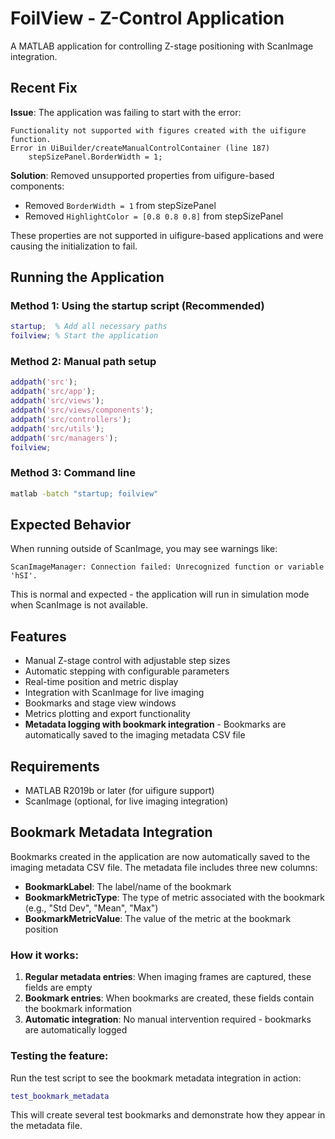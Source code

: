 # FoilView - Z-Control Application

A MATLAB application for controlling Z-stage positioning with ScanImage integration.

## Recent Fix

**Issue**: The application was failing to start with the error:
```
Functionality not supported with figures created with the uifigure function.
Error in UiBuilder/createManualControlContainer (line 187)
    stepSizePanel.BorderWidth = 1;
```

**Solution**: Removed unsupported properties from uifigure-based components:
- Removed `BorderWidth = 1` from stepSizePanel
- Removed `HighlightColor = [0.8 0.8 0.8]` from stepSizePanel

These properties are not supported in uifigure-based applications and were causing the initialization to fail.

## Running the Application

### Method 1: Using the startup script (Recommended)
```matlab
startup;  % Add all necessary paths
foilview; % Start the application
```

### Method 2: Manual path setup
```matlab
addpath('src');
addpath('src/app');
addpath('src/views');
addpath('src/views/components');
addpath('src/controllers');
addpath('src/utils');
addpath('src/managers');
foilview;
```

### Method 3: Command line
```bash
matlab -batch "startup; foilview"
```

## Expected Behavior

When running outside of ScanImage, you may see warnings like:
```
ScanImageManager: Connection failed: Unrecognized function or variable 'hSI'.
```

This is normal and expected - the application will run in simulation mode when ScanImage is not available.

## Features

- Manual Z-stage control with adjustable step sizes
- Automatic stepping with configurable parameters
- Real-time position and metric display
- Integration with ScanImage for live imaging
- Bookmarks and stage view windows
- Metrics plotting and export functionality
- **Metadata logging with bookmark integration** - Bookmarks are automatically saved to the imaging metadata CSV file

## Requirements

- MATLAB R2019b or later (for uifigure support)
- ScanImage (optional, for live imaging integration)

## Bookmark Metadata Integration

Bookmarks created in the application are now automatically saved to the imaging metadata CSV file. The metadata file includes three new columns:

- **BookmarkLabel**: The label/name of the bookmark
- **BookmarkMetricType**: The type of metric associated with the bookmark (e.g., "Std Dev", "Mean", "Max")
- **BookmarkMetricValue**: The value of the metric at the bookmark position

### How it works:

1. **Regular metadata entries**: When imaging frames are captured, these fields are empty
2. **Bookmark entries**: When bookmarks are created, these fields contain the bookmark information
3. **Automatic integration**: No manual intervention required - bookmarks are automatically logged

### Testing the feature:

Run the test script to see the bookmark metadata integration in action:
```matlab
test_bookmark_metadata
```

This will create several test bookmarks and demonstrate how they appear in the metadata file. 